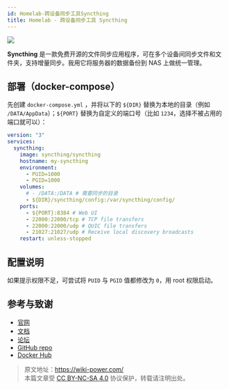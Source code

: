 ```yaml
---
id: Homelab-跨设备同步工具Syncthing
title: Homelab - 跨设备同步工具 Syncthing
---
```


![](https://wiki-media-1253965369.cos.ap-guangzhou.myqcloud.com/img/202304111529987.png)

**Syncthing** 是一款免费开源的文件同步应用程序，可在多个设备间同步文件和文件夹，支持增量同步。我用它将服务器的数据备份到 NAS 上做统一管理。

## 部署（docker-compose）

先创建 `docker-compose.yml` ，并将以下的 `${DIR}` 替换为本地的目录（例如 `/DATA/AppData`）；`${PORT}` 替换为自定义的端口号（比如 `1234`，选择不被占用的端口就可以）：

```yml title="docker-compose.yml"
version: "3"
services:
  syncthing:
    image: syncthing/syncthing
    hostname: my-syncthing
    environment:
      - PUID=1000
      - PGID=1000
    volumes:
      # - /DATA:/DATA # 需要同步的目录
      - ${DIR}/syncthing/config:/var/syncthing/config/
    ports:
      - ${PORT}:8384 # Web UI
      - 22000:22000/tcp # TCP file transfers
      - 22000:22000/udp # QUIC file transfers
      - 21027:21027/udp # Receive local discovery broadcasts
    restart: unless-stopped
```

## 配置说明

如果提示权限不足，可尝试将 `PUID` 与 `PGID` 值都修改为 `0`，用 root 权限启动。

## 参考与致谢

- [官网](https://syncthing.net/)
- [文档](https://github.com/syncthing/syncthing/blob/main/README-Docker.md)
- [论坛](https://forum.syncthing.net/)
- [GitHub repo](https://github.com/syncthing/syncthing)
- [Docker Hub](https://hub.docker.com/r/syncthing/syncthing/)

> 原文地址：<https://wiki-power.com/>  
> 本篇文章受 [CC BY-NC-SA 4.0](https://creativecommons.org/licenses/by/4.0/deed.zh) 协议保护，转载请注明出处。
